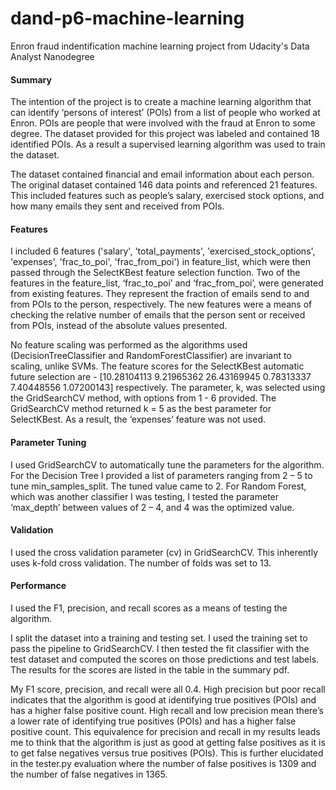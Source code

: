 # dand-p6-machine-learning
Enron fraud indentification machine learning project from Udacity's Data Analyst Nanodegree

<h4>Summary</h4>
 
The intention of the project is to create a machine learning algorithm that can identify ‘persons of interest’ (POIs) from a list of people who worked at Enron. POIs are people that were involved with the fraud at Enron to some degree. The dataset provided for this project was labeled and contained 18 identified POIs. As a result a supervised learning algorithm was used to train the dataset.

The dataset contained financial and email information about each person. The original dataset contained 146 data points and referenced 21 features. This included features such as people’s salary, exercised stock options, and how many emails they sent and received from POIs. 

<h4>Features</h4>

I included 6 features ('salary', 'total_payments', 'exercised_stock_options', 'expenses', 'frac_to_poi', 'frac_from_poi') in feature_list, which were then passed through the SelectKBest feature selection function. Two of the features in the feature_list, ‘frac_to_poi’ and ‘frac_from_poi’, were generated from existing features. They represent the fraction of emails send to and from POIs to the person, respectively. The new features were a means of checking the relative number of emails that the person sent or received from POIs, instead of the absolute values presented.

No feature scaling was performed as the algorithms used (DecisionTreeClassifier and RandomForestClassifier) are invariant to scaling, unlike SVMs. The feature scores for the SelectKBest automatic future selection are - [10.28104113 9.21965362 26.43169945 0.78313337 7.40448556 1.07200143] respectively. The parameter, k, was selected using the GridSearchCV method, with options from 1 - 6 provided. The GridSearchCV method returned k = 5 as the best parameter for SelectKBest. As a result, the ‘expenses’ feature was not used.

<h4>Parameter Tuning</h4>

I used GridSearchCV to automatically tune the parameters for the algorithm. For the Decision Tree I provided a list of parameters ranging from 2 – 5 to tune min_samples_split. The tuned value came to 2. For Random Forest, which was another classifier I was testing, I tested the parameter ‘max_depth’ between values of 2 – 4, and 4 was the optimized value.

<h4>Validation</h4>

I used the cross validation parameter (cv) in GridSearchCV. This inherently uses k-fold cross validation. The number of folds was set to 13.

<h4>Performance</h4>

I used the F1, precision, and recall scores as a means of testing the algorithm.

I split the dataset into a training and testing set. I used the training set to pass the pipeline to GridSearchCV. I then tested the fit classifier with the test dataset and computed the scores on those predictions and test labels. The results for the scores are listed in the table in the summary pdf.

My F1 score, precision, and recall were all 0.4. High precision but poor recall indicates that the algorithm is good at identifying true positives (POIs) and has a higher false positive count. High recall and low precision mean there’s a lower rate of identifying true positives (POIs) and has a higher false positive count. This equivalence for precision and recall in my results leads me to think that the algorithm is just as good at getting false positives as it is to get false negatives versus true positives (POIs). This is further elucidated in the tester.py evaluation where the number of false positives is 1309 and the number of false negatives in 1365.
